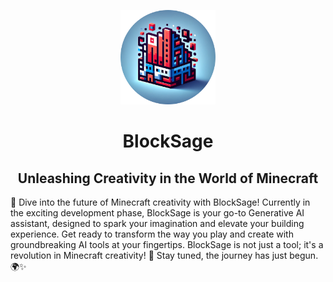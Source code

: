 <p align="center">
  <img src="generated/icon_round.png" width="30%">
</p>

<h1 align="center">
<bold>BlockSage</bold>
</h1>
<h2 align="center">
Unleashing Creativity in the World of Minecraft
</h2>

🚀 Dive into the future of Minecraft creativity with BlockSage! Currently in the exciting development phase, BlockSage is your go-to Generative AI assistant, designed to spark your imagination and elevate your building experience. Get ready to transform the way you play and create with groundbreaking AI tools at your fingertips. BlockSage is not just a tool; it's a revolution in Minecraft creativity! 🌟 Stay tuned, the journey has just begun. 🌍✨